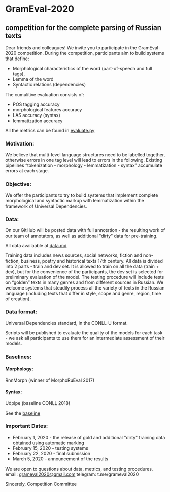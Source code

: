 # GramEval-2020

## competition for the complete parsing of Russian texts 

Dear friends and colleagues! 
We invite you to participate in the GramEval-2020 competition. During the competition, participants aim to build systems that define: 
 - Morphological characteristics of the word (part-of-speech and full tags), 
 - Lemma of the word
 - Syntactic relations  (dependencies) 
 
 The cumulitive evaluation consists of:
  - POS tagging accuracy
  - morphological features accuracy
  - LAS accuracy (syntax)
  - lemmatization accuracy
 
 All the metrics can be found in [evaluate.py](https://github.com/dialogue-evaluation/GramEval2020/blob/master/evaluate.py)

### Motivation: 
We believe that multi-level language structures need to be labelled together, otherwise errors in one tag level will lead to errors in the following. 
Existing pipelines “tokenization - morphology - lemmatization - syntax” accumulate errors at each stage.

### Objective: 
We offer the participants to try to build systems that implement complete morphological and syntactic markup with lemmatization within the framework of Universal Dependencies.

### Data: 
On our GitHub will be posted data with full annotation - the resulting work of our team of annotators, as well as additional "dirty" data for pre-training. 

All data availaable at [data.md](https://github.com/dialogue-evaluation/GramEval2020/blob/master/data.md)

Training data includes news sources, social networks, fiction and non-fiction, business, poetry and historical texts 17th century. 
All data is divided into 2 parts - train and dev set. It is allowed to train on all the data (train + dev), but for the convenience of the participants, the dev set is selected for preliminary evaluation of the model. 
The testing procedure will include tests on “golden”  texts in many genres and from different sources in Russian. 
We welcome systems that steadily process all the variety of texts in the Russian language (including texts that differ in style, scope and genre, region, time of creation). 

### Data format: 
Universal Dependencies standard, in the CONLL-U format. 

Scripts will be published to evaluate the quality of the models for each task - we ask all participants to use them for an intermediate assessment of their models. 

### Baselines: 
#### Morphology:
RnnMorph (winner of MorphoRuEval 2017)

#### Syntax:
Udpipe (baseline CONLL 2018)

See the [baseline](https://github.com/dialogue-evaluation/GramEval2020/tree/master/baseline)

### Important Dates: 
 - February 1, 2020 - the release of gold and additional "dirty" training data obtained using automatic marking 
 - February 15, 2020 - testing systems 
 - February 22, 2020 - final submission 
 - March 5, 2020 - announcement of the results

We are open to questions about data, metrics, and testing procedures. 
email: grameval2020@gmail.com 
telegram: t.me/grameval2020 

Sincerely, 
Competition Committee
